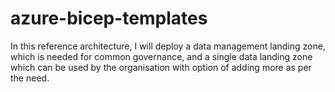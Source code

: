 # azure-bicep-templates
In this reference architecture, I will deploy a data management landing zone, which is needed for common governance, and a single data landing zone which can be used by the organisation with option of adding more as per the need.
